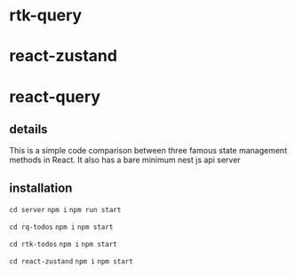 # rtk-query

# react-zustand

# react-query

## details

This is a simple code comparison between three famous state management methods in React. It also has a bare minimum nest js api server

## installation

`cd server`
`npm i`
`npm run start`

`cd rq-todos`
`npm i`
`npm start`

`cd rtk-todos`
`npm i`
`npm start`

`cd react-zustand`
`npm i`
`npm start`

